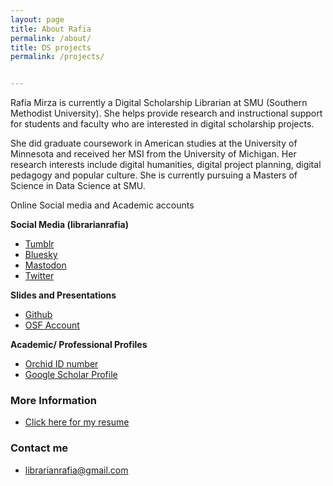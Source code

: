 ```yaml
---
layout: page
title: About Rafia
permalink: /about/
title: DS projects
permalink: /projects/


---
```

Rafia Mirza is currently a Digital Scholarship Librarian at SMU (Southern Methodist University). She helps provide research and instructional support for students and faculty who are interested in digital scholarship projects. 

She did graduate coursework in American studies at the University of Minnesota and received her MSI from the University of Michigan. Her research interests include digital humanities, digital project planning, digital pedagogy and popular culture. She is currently pursuing a Masters of Science in Data Science at SMU.

Online Social media and Academic accounts

<b>Social Media (librarianrafia)</b>
* [Tumblr](https://www.tumblr.com/blog/librarianrafia)
* [Bluesky](https://bsky.app/profile/librarianrafia.bsky.social)
* [Mastodon](https://hcommons.social/@librarianrafia)
* [Twitter](https://twitter.com/LibrarianRafia)

<b>Slides and Presentations</b>
* [Github](https://github.com/librarianrafia)
* [OSF Account](https://osf.io/7bp5p/)

<b>Academic/ Professional Profiles</b> 
* [Orchid ID number](http://orcid.org/0000-0002-0109-7209)
* [Google Scholar Profile](http://scholar.google.com/citations?user=ritomzMAAAAJ_)


### More Information
 * <a href="https://librarianrafia.github.io/cv/">Click here for my resume</a> 


### Contact me

* [librarianrafia@gmail.com](mailto:librarianrafia@gmail.com)
